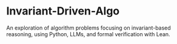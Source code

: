 # Invariant-Driven-Algo
An exploration of algorithm problems focusing on invariant-based reasoning, using Python, LLMs, and formal verification with Lean.
